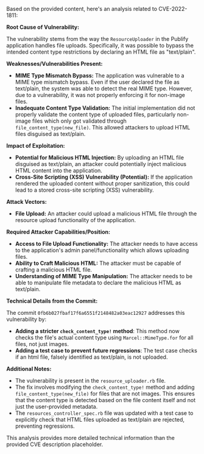 Based on the provided content, here's an analysis related to CVE-2022-1811:

**Root Cause of Vulnerability:**

The vulnerability stems from the way the `ResourceUploader` in the Publify application handles file uploads. Specifically, it was possible to bypass the intended content type restrictions by declaring an HTML file as "text/plain".

**Weaknesses/Vulnerabilities Present:**

*   **MIME Type Mismatch Bypass:** The application was vulnerable to a MIME type mismatch bypass. Even if the user declared the file as text/plain, the system was able to detect the real MIME type. However, due to a vulnerability, it was not properly enforcing it for non-image files.
*   **Inadequate Content Type Validation:** The initial implementation did not properly validate the content type of uploaded files, particularly non-image files which only got validated through `file_content_type(new_file)`. This allowed attackers to upload HTML files disguised as text/plain.

**Impact of Exploitation:**

*   **Potential for Malicious HTML Injection:** By uploading an HTML file disguised as text/plain, an attacker could potentially inject malicious HTML content into the application.
*   **Cross-Site Scripting (XSS) Vulnerability (Potential):**  If the application rendered the uploaded content without proper sanitization, this could lead to a stored cross-site scripting (XSS) vulnerability.

**Attack Vectors:**

*   **File Upload:** An attacker could upload a malicious HTML file through the resource upload functionality of the application.

**Required Attacker Capabilities/Position:**

*   **Access to File Upload Functionality:** The attacker needs to have access to the application's admin panel/functionality which allows uploading files.
*   **Ability to Craft Malicious HTML:** The attacker must be capable of crafting a malicious HTML file.
*   **Understanding of MIME Type Manipulation:** The attacker needs to be able to manipulate file metadata to declare the malicious HTML as text/plain.

**Technical Details from the Commit:**

The commit `0fb6b027fbaf17f6a6551f2148482a03eac12927` addresses this vulnerability by:

*   **Adding a stricter `check_content_type!` method**: This method now checks the file's actual content type using `Marcel::MimeType.for` for all files, not just images.
*   **Adding a test case to prevent future regressions**: The test case checks if an html file, falsely identified as text/plain, is not uploaded.

**Additional Notes:**

*   The vulnerability is present in the `resource_uploader.rb` file.
*   The fix involves modifying the `check_content_type!` method and adding `file_content_type(new_file)` for files that are not images. This ensures that the content type is detected based on the file content itself and not just the user-provided metadata.
*   The `resources_controller_spec.rb` file was updated with a test case to explicitly check that HTML files uploaded as text/plain are rejected, preventing regressions.

This analysis provides more detailed technical information than the provided CVE description placeholder.